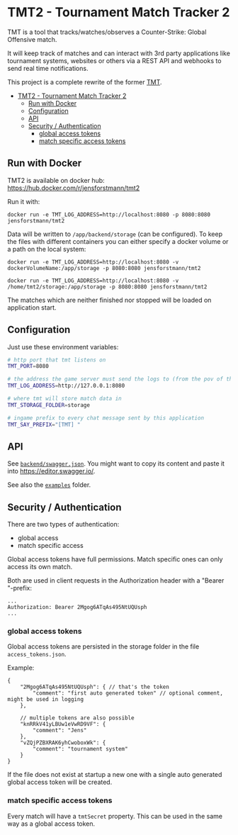 # TMT2 - Tournament Match Tracker 2

TMT is a tool that tracks/watches/observes a Counter-Strike: Global Offensive match.

It will keep track of matches and can interact with 3rd party applications like tournament systems,
websites or others via a REST API and webhooks to send real time notifications.

This project is a complete rewrite of the former [TMT](https://github.com/JensForstmann/CSGO-PHP-TournamentMatchTracker).

- [TMT2 - Tournament Match Tracker 2](#tmt2---tournament-match-tracker-2)
  - [Run with Docker](#run-with-docker)
  - [Configuration](#configuration)
  - [API](#api)
  - [Security / Authentication](#security--authentication)
    - [global access tokens](#global-access-tokens)
    - [match specific access tokens](#match-specific-access-tokens)

## Run with Docker

TMT2 is available on docker hub: https://hub.docker.com/r/jensforstmann/tmt2

Run it with:

    docker run -e TMT_LOG_ADDRESS=http://localhost:8080 -p 8080:8080 jensforstmann/tmt2

Data will be written to `/app/backend/storage` (can be configured). To keep the files with different containers you can either specify a docker volume or a path on the local system:

    docker run -e TMT_LOG_ADDRESS=http://localhost:8080 -v dockerVolumeName:/app/storage -p 8080:8080 jensforstmann/tmt2

    docker run -e TMT_LOG_ADDRESS=http://localhost:8080 -v /home/tmt2/storage:/app/storage -p 8080:8080 jensforstmann/tmt2

The matches which are neither finished nor stopped will be loaded on application start.


## Configuration

Just use these environment variables:

```sh
# http port that tmt listens on
TMT_PORT=8080

# the address the game server must send the logs to (from the pov of the game server)
TMT_LOG_ADDRESS=http://127.0.0.1:8080

# where tmt will store match data in
TMT_STORAGE_FOLDER=storage

# ingame prefix to every chat message sent by this application
TMT_SAY_PREFIX="[TMT] "
```


## API

See [`backend/swagger.json`](backend/swagger.json). You might want to copy its content and paste it into https://editor.swagger.io/.

See also the [`examples`](examples)  folder.

## Security / Authentication

There are two types of authentication:

- global access
- match specific access

Global access tokens have full permissions. Match specific ones can only access its own match.

Both are used in client requests in the Authorization header with a "Bearer "-prefix:

    ...
    Authorization: Bearer 2Mgog6ATqAs495NtUQUsph
    ...

### global access tokens

Global access tokens are persisted in the storage folder in the file `access_tokens.json`.

Example:

```json5
{
    "2Mgog6ATqAs495NtUQUsph": { // that's the token
        "comment": "first auto generated token" // optional comment, might be used in logging
    },

    // multiple tokens are also possible
    "knRRkV41yLBUw1eVwRD9VF": {
        "comment": "Jens"
    },
    "vZQjPZBXRAK6yhCwoboxWk": {
        "comment": "tournament system"
    }
}
```

If the file does not exist at startup a new one with a single auto generated global access token will be created.

### match specific access tokens

Every match will have a `tmtSecret` property. This can be used in the same way as a global access token.

